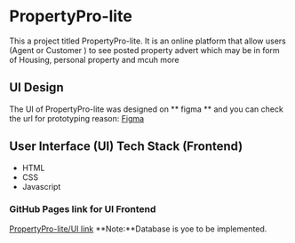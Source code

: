 # PropertyPro-lite
This a project titled PropertyPro-lite. It is an online platform that allow users (Agent or Customer ) to see posted property advert which may be in form of Housing, personal property and mcuh more

## UI Design
The UI of PropertyPro-lite was designed on ** figma ** and you can check the url for prototyping reason:
[Figma](https://www.figma.com/file/fIy9zqI7fmW2oKMDHSKLimzl/PropertyPro-Lite?node-id=0%3A1)

## User Interface (UI) Tech Stack (Frontend)
* HTML
* CSS
* Javascript

### GitHub Pages link for UI Frontend
[PropertyPro-lite/UI link](https://zanio.github.io/PropertyPro-lite/)
**Note:**Database is yoe to be implemented.
